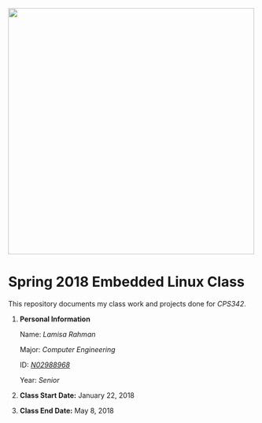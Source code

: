 <img src="https://www.newpaltz.edu/media/identity/logos/newpaltzlogo.jpg" width="500">

# Spring 2018 Embedded Linux Class
This repository documents my class work and projects done for *CPS342*.

1. **Personal Information**

   Name: *Lamisa Rahman*
   
   Major: *Computer Engineering*
   
   ID: *[N02988968](https://github.com/N02988968)*
   
   Year: *Senior*
   
2. **Class Start Date:** January 22, 2018

3. **Class End Date:** May 8, 2018
